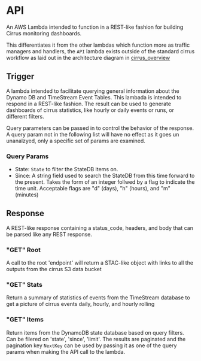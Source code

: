 # API

An AWS Lambda intended to function in a REST-like fashion for building Cirrus monitoring dashboards.

This differentiates it from the other lambdas which function more as traffic managers and handlers, the `API` lambda exists outside of the standard cirrus workflow as laid out in the architecture diagram in [cirrus_overview](/docs/src//cirrus/10_intro.rst)

## Trigger

A lambda intended to facilitate querying general information about the Dynamo DB and TimeStream Event Tables. This lambada is intended to respond in a REST-like fashion.  The result can be used to generate dashboards of cirrus statistics, like hourly or daily events or runs, or different filters.

Query parameters can be passed in to control the behavior of the response.  A query param not in the following list will have no effect as it goes un unanalzyed, only a specific set of params are examined.

### Query Params
- State: `State` to filter the StateDB items on.
- Since: A string field used to search the StateDB from this time forward to the present.  Takes the form of an integer follwed by a flag to indicate the time unit.  Acceptable flags are "d" (days), "h" (hours), and "m" (minutes)

## Response

A REST-like response containing a status_code, headers, and body that can be parsed like any REST response.

### "GET" Root

A call to the root 'endpoint' will return a STAC-like object with links to all the outputs from the cirrus S3 data bucket

### "GET" Stats

Return a summary of statistics of events from the TimeStream database to get a picture of cirrus events daily, hourly, and hourly rolling

### "GET" Items

Return items from the DynamoDB state database based on query filters.  Can be filered on 'state', 'since', 'limit'. The results are paginated and the pagination key `NextKey` can be used by passing it as one of the query params when making the API call to the lambda.
